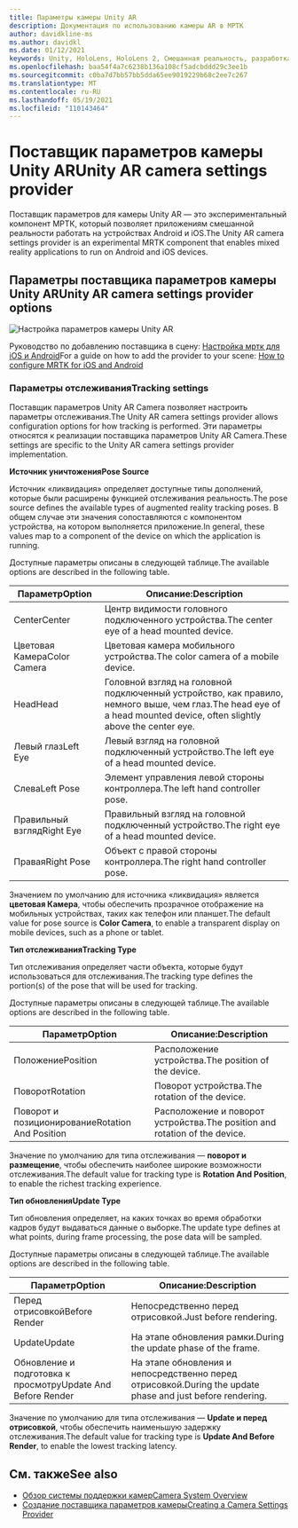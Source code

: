 ```yaml
---
title: Параметры камеры Unity AR
description: Документация по использованию камеры AR в МРТК
author: davidkline-ms
ms.author: davidkl
ms.date: 01/12/2021
keywords: Unity, HoloLens, HoloLens 2, Смешанная реальность, разработка, МРТК, AR Camera,
ms.openlocfilehash: baa54f4a7c6238b136a108cf5adcbddd29c3ee1b
ms.sourcegitcommit: c0ba7d7bb57bb5dda65ee9019229b68c2ee7c267
ms.translationtype: MT
ms.contentlocale: ru-RU
ms.lasthandoff: 05/19/2021
ms.locfileid: "110143464"
---
```

# <a name="unity-ar-camera-settings-provider"></a><span data-ttu-id="5bc1d-104">Поставщик параметров камеры Unity AR</span><span class="sxs-lookup"><span data-stu-id="5bc1d-104">Unity AR camera settings provider</span></span>

<span data-ttu-id="5bc1d-105">Поставщик параметров для камеры Unity AR — это экспериментальный компонент МРТК, который позволяет приложениям смешанной реальности работать на устройствах Android и iOS.</span><span class="sxs-lookup"><span data-stu-id="5bc1d-105">The Unity AR camera settings provider is an experimental MRTK component that enables mixed reality applications to run on Android and iOS devices.</span></span>

## <a name="unity-ar-camera-settings-provider-options"></a><span data-ttu-id="5bc1d-106">Параметры поставщика параметров камеры Unity AR</span><span class="sxs-lookup"><span data-stu-id="5bc1d-106">Unity AR camera settings provider options</span></span>

![Настройка параметров камеры Unity AR](../images/camera-system/UnityArSettingsConfiguration.png)

<span data-ttu-id="5bc1d-108">Руководство по добавлению поставщика в сцену: [Настройка мртк для iOS и Android](../../supported-devices/using-ar-foundation.md)</span><span class="sxs-lookup"><span data-stu-id="5bc1d-108">For a guide on how to add the provider to your scene: [How to configure MRTK for iOS and Android](../../supported-devices/using-ar-foundation.md)</span></span>

### <a name="tracking-settings"></a><span data-ttu-id="5bc1d-109">Параметры отслеживания</span><span class="sxs-lookup"><span data-stu-id="5bc1d-109">Tracking settings</span></span>

<span data-ttu-id="5bc1d-110">Поставщик параметров Unity AR Camera позволяет настроить параметры отслеживания.</span><span class="sxs-lookup"><span data-stu-id="5bc1d-110">The Unity AR camera settings provider allows configuration options for how tracking is performed.</span></span> <span data-ttu-id="5bc1d-111">Эти параметры относятся к реализации поставщика параметров Unity AR Camera.</span><span class="sxs-lookup"><span data-stu-id="5bc1d-111">These settings are specific to the Unity AR camera settings provider implementation.</span></span>

<span data-ttu-id="5bc1d-112">**Источник уничтожения**</span><span class="sxs-lookup"><span data-stu-id="5bc1d-112">**Pose Source**</span></span>

<span data-ttu-id="5bc1d-113">Источник «ликвидация» определяет доступные типы дополнений, которые были расширены функцией отслеживания реальность.</span><span class="sxs-lookup"><span data-stu-id="5bc1d-113">The pose source defines the available types of augmented reality tracking poses.</span></span> <span data-ttu-id="5bc1d-114">В общем случае эти значения сопоставляются с компонентом устройства, на котором выполняется приложение.</span><span class="sxs-lookup"><span data-stu-id="5bc1d-114">In general, these values map to a component of the device on which the application is running.</span></span>

<span data-ttu-id="5bc1d-115">Доступные параметры описаны в следующей таблице.</span><span class="sxs-lookup"><span data-stu-id="5bc1d-115">The available options are described in the following table.</span></span>

| <span data-ttu-id="5bc1d-116">Параметр</span><span class="sxs-lookup"><span data-stu-id="5bc1d-116">Option</span></span> | <span data-ttu-id="5bc1d-117">Описание:</span><span class="sxs-lookup"><span data-stu-id="5bc1d-117">Description</span></span> |
| --- | --- |
| <span data-ttu-id="5bc1d-118">Center</span><span class="sxs-lookup"><span data-stu-id="5bc1d-118">Center</span></span> | <span data-ttu-id="5bc1d-119">Центр видимости головного подключенного устройства.</span><span class="sxs-lookup"><span data-stu-id="5bc1d-119">The center eye of a head mounted device.</span></span> |
| <span data-ttu-id="5bc1d-120">Цветовая Камера</span><span class="sxs-lookup"><span data-stu-id="5bc1d-120">Color Camera</span></span> | <span data-ttu-id="5bc1d-121">Цветовая камера мобильного устройства.</span><span class="sxs-lookup"><span data-stu-id="5bc1d-121">The color camera of a mobile device.</span></span> |
| <span data-ttu-id="5bc1d-122">Head</span><span class="sxs-lookup"><span data-stu-id="5bc1d-122">Head</span></span> | <span data-ttu-id="5bc1d-123">Головной взгляд на головной подключенный устройство, как правило, немного выше, чем глаз.</span><span class="sxs-lookup"><span data-stu-id="5bc1d-123">The head eye of a head mounted device, often slightly above the center eye.</span></span> |
| <span data-ttu-id="5bc1d-124">Левый глаз</span><span class="sxs-lookup"><span data-stu-id="5bc1d-124">Left Eye</span></span> | <span data-ttu-id="5bc1d-125">Левый взгляд на головной подключенный устройство.</span><span class="sxs-lookup"><span data-stu-id="5bc1d-125">The left eye of a head mounted device.</span></span> |
| <span data-ttu-id="5bc1d-126">Слева</span><span class="sxs-lookup"><span data-stu-id="5bc1d-126">Left Pose</span></span> | <span data-ttu-id="5bc1d-127">Элемент управления левой стороны контроллера.</span><span class="sxs-lookup"><span data-stu-id="5bc1d-127">The left hand controller pose.</span></span> |
| <span data-ttu-id="5bc1d-128">Правильный взгляд</span><span class="sxs-lookup"><span data-stu-id="5bc1d-128">Right Eye</span></span> | <span data-ttu-id="5bc1d-129">Правильный взгляд на головной подключенный устройство.</span><span class="sxs-lookup"><span data-stu-id="5bc1d-129">The right eye of a head mounted device.</span></span> |
| <span data-ttu-id="5bc1d-130">Правая</span><span class="sxs-lookup"><span data-stu-id="5bc1d-130">Right Pose</span></span> | <span data-ttu-id="5bc1d-131">Объект с правой стороны контроллера.</span><span class="sxs-lookup"><span data-stu-id="5bc1d-131">The right hand controller pose.</span></span> |

<span data-ttu-id="5bc1d-132">Значением по умолчанию для источника «ликвидация» является **цветовая Камера**, чтобы обеспечить прозрачное отображение на мобильных устройствах, таких как телефон или планшет.</span><span class="sxs-lookup"><span data-stu-id="5bc1d-132">The default value for pose source is **Color Camera**, to enable a transparent display on mobile devices, such as a phone or tablet.</span></span>

<span data-ttu-id="5bc1d-133">**Тип отслеживания**</span><span class="sxs-lookup"><span data-stu-id="5bc1d-133">**Tracking Type**</span></span>

<span data-ttu-id="5bc1d-134">Тип отслеживания определяет части объекта, которые будут использоваться для отслеживания.</span><span class="sxs-lookup"><span data-stu-id="5bc1d-134">The tracking type defines the portion(s) of the pose that will be used for tracking.</span></span>

<span data-ttu-id="5bc1d-135">Доступные параметры описаны в следующей таблице.</span><span class="sxs-lookup"><span data-stu-id="5bc1d-135">The available options are described in the following table.</span></span>

| <span data-ttu-id="5bc1d-136">Параметр</span><span class="sxs-lookup"><span data-stu-id="5bc1d-136">Option</span></span> | <span data-ttu-id="5bc1d-137">Описание:</span><span class="sxs-lookup"><span data-stu-id="5bc1d-137">Description</span></span> |
| --- | --- |
| <span data-ttu-id="5bc1d-138">Положение</span><span class="sxs-lookup"><span data-stu-id="5bc1d-138">Position</span></span> | <span data-ttu-id="5bc1d-139">Расположение устройства.</span><span class="sxs-lookup"><span data-stu-id="5bc1d-139">The position of the device.</span></span> |
| <span data-ttu-id="5bc1d-140">Поворот</span><span class="sxs-lookup"><span data-stu-id="5bc1d-140">Rotation</span></span> | <span data-ttu-id="5bc1d-141">Поворот устройства.</span><span class="sxs-lookup"><span data-stu-id="5bc1d-141">The rotation of the device.</span></span> |
| <span data-ttu-id="5bc1d-142">Поворот и позиционирование</span><span class="sxs-lookup"><span data-stu-id="5bc1d-142">Rotation And Position</span></span> | <span data-ttu-id="5bc1d-143">Расположение и поворот устройства.</span><span class="sxs-lookup"><span data-stu-id="5bc1d-143">The position and rotation of the device.</span></span> |

<span data-ttu-id="5bc1d-144">Значение по умолчанию для типа отслеживания — **поворот и размещение**, чтобы обеспечить наиболее широкие возможности отслеживания.</span><span class="sxs-lookup"><span data-stu-id="5bc1d-144">The default value for tracking type is **Rotation And Position**, to enable the richest tracking experience.</span></span>

<span data-ttu-id="5bc1d-145">**Тип обновления**</span><span class="sxs-lookup"><span data-stu-id="5bc1d-145">**Update Type**</span></span>

<span data-ttu-id="5bc1d-146">Тип обновления определяет, на каких точках во время обработки кадров будут выдаваться данные о выборке.</span><span class="sxs-lookup"><span data-stu-id="5bc1d-146">The update type defines at what points, during frame processing, the pose data will be sampled.</span></span>

<span data-ttu-id="5bc1d-147">Доступные параметры описаны в следующей таблице.</span><span class="sxs-lookup"><span data-stu-id="5bc1d-147">The available options are described in the following table.</span></span>

| <span data-ttu-id="5bc1d-148">Параметр</span><span class="sxs-lookup"><span data-stu-id="5bc1d-148">Option</span></span> | <span data-ttu-id="5bc1d-149">Описание:</span><span class="sxs-lookup"><span data-stu-id="5bc1d-149">Description</span></span> |
| --- | --- |
| <span data-ttu-id="5bc1d-150">Перед отрисовкой</span><span class="sxs-lookup"><span data-stu-id="5bc1d-150">Before Render</span></span> | <span data-ttu-id="5bc1d-151">Непосредственно перед отрисовкой.</span><span class="sxs-lookup"><span data-stu-id="5bc1d-151">Just before rendering.</span></span> |
| <span data-ttu-id="5bc1d-152">Update</span><span class="sxs-lookup"><span data-stu-id="5bc1d-152">Update</span></span> | <span data-ttu-id="5bc1d-153">На этапе обновления рамки.</span><span class="sxs-lookup"><span data-stu-id="5bc1d-153">During the update phase of the frame.</span></span> |
| <span data-ttu-id="5bc1d-154">Обновление и подготовка к просмотру</span><span class="sxs-lookup"><span data-stu-id="5bc1d-154">Update And Before Render</span></span> | <span data-ttu-id="5bc1d-155">На этапе обновления и непосредственно перед отрисовкой.</span><span class="sxs-lookup"><span data-stu-id="5bc1d-155">During the update phase and just before rendering.</span></span> |

<span data-ttu-id="5bc1d-156">Значение по умолчанию для типа отслеживания — **Update и перед отрисовкой**, чтобы обеспечить наименьшую задержку отслеживания.</span><span class="sxs-lookup"><span data-stu-id="5bc1d-156">The default value for tracking type is **Update And Before Render**, to enable the lowest tracking latency.</span></span>

## <a name="see-also"></a><span data-ttu-id="5bc1d-157">См. также</span><span class="sxs-lookup"><span data-stu-id="5bc1d-157">See also</span></span>

- [<span data-ttu-id="5bc1d-158">Обзор системы поддержки камер</span><span class="sxs-lookup"><span data-stu-id="5bc1d-158">Camera System Overview</span></span>](camera-system-overview.md)
- [<span data-ttu-id="5bc1d-159">Создание поставщика параметров камеры</span><span class="sxs-lookup"><span data-stu-id="5bc1d-159">Creating a Camera Settings Provider</span></span>](create-settings-provider.md)
